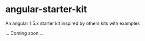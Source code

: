 # angular-starter-kit
An angular 1.5.x starter kit inspired by others kits with examples


... Coming soon ...
